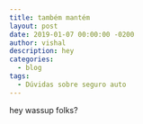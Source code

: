 ```yaml
---
title: também mantém
layout: post
date: 2019-01-07 00:00:00 -0200
author: vishal
description: hey
categories:
  - blog
tags:
  - Dúvidas sobre seguro auto
---
```


hey wassup folks?